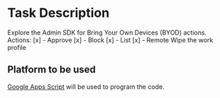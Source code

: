# Task Description
Explore the Admin SDK for Bring Your Own Devices (BYOD) actions. 
Actions:
[x] - Approve 
[x] - Block
[x] - List 
[x] - Remote Wipe the work profile

## Platform to be used
[Google Apps Script](https://developers.google.com/apps-script) will be used to program the code. 

